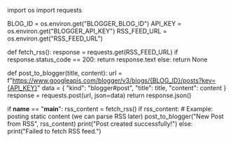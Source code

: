 import os
import requests

BLOG_ID = os.environ.get("BLOGGER_BLOG_ID")
API_KEY = os.environ.get("BLOGGER_API_KEY")
RSS_FEED_URL = os.environ.get("RSS_FEED_URL")


def fetch_rss():
    response = requests.get(RSS_FEED_URL)
    if response.status_code == 200:
        return response.text
    else:
        return None


def post_to_blogger(title, content):
    url = f"https://www.googleapis.com/blogger/v3/blogs/{BLOG_ID}/posts?key={API_KEY}"
    data = {
        "kind": "blogger#post",
        "title": title,
        "content": content
    }
    response = requests.post(url, json=data)
    return response.json()


if __name__ == "__main__":
    rss_content = fetch_rss()
    if rss_content:
        # Example: posting static content (we can parse RSS later)
        post_to_blogger("New Post from RSS", rss_content)
        print("Post created successfully!")
    else:
        print("Failed to fetch RSS feed.")
